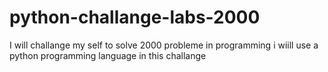 # python-challange-labs-2000
I will challange my self to solve 2000 probleme in programming i wiill use a python programming language in this challange 
